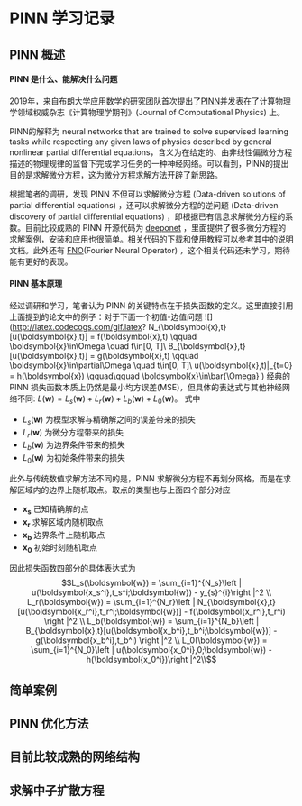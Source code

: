# PINN 学习记录
## PINN 概述
#### PINN 是什么、能解决什么问题
2019年，来自布朗大学应用数学的研究团队首次提出了[PINN](https://www.sciencedirect.com/science/article/pii/S0021999118307125/pdfft?md5=089ff261bda4a8795ae8b0cd73dcd9d4&pid=1-s2.0-S0021999118307125-main.pdf)并发表在了计算物理学领域权威杂志《计算物理学期刊》(Journal of Computational Physics) 上。

PINN的解释为 neural networks that are trained to solve supervised learning tasks while respecting any given laws of physics described by general nonlinear partial differential equations，含义为在给定的、由非线性偏微分方程描述的物理规律的监督下完成学习任务的一种神经网络。可以看到，PINN的提出目的是求解微分方程，这为微分方程求解方法开辟了新思路。

根据笔者的调研，发现 PINN 不但可以求解微分方程 (Data-driven solutions of partial differential equations) ，还可以求解微分方程的逆问题 (Data-driven discovery of partial differential equations) ，即根据已有信息求解微分方程的系数。目前比较成熟的 PINN 开源代码为 [deeponet](https://github.com/lululxvi/deepxde) ，里面提供了很多微分方程的求解案例，安装和应用也很简单。相关代码的下载和使用教程可以参考其中的说明文档。此外还有 [FNO](https://github.com/neuraloperator)(Fourier Neural Operator) ，这个相关代码还未学习，期待能有更好的表现。

#### PINN 基本原理
经过调研和学习，笔者认为 PINN 的关键特点在于损失函数的定义。这里直接引用上面提到的论文中的例子：对于下面一个初值-边值问题
![](http://latex.codecogs.com/gif.latex?
N_{\boldsymbol{x},t}[u(\boldsymbol{x},t)] = f(\boldsymbol{x},t) \qquad \boldsymbol{x}\in\Omega \quad t\in[0, T]\\
B_{\boldsymbol{x},t}[u(\boldsymbol{x},t)] = g(\boldsymbol{x},t) \qquad \boldsymbol{x}\in\partial\Omega \quad t\in[0, T]\\
u(\boldsymbol{x},t)|_{t=0} = h(\boldsymbol{x})  \qquad\qquad \boldsymbol{x}\in\bar{\Omega}
)
经典的 PINN 损失函数本质上仍然是最小均方误差(MSE)，但具体的表达式与其他神经网络不同: $L(\boldsymbol{w}) = L_s(\boldsymbol{w}) + L_r(\boldsymbol{w}) + L_b(\boldsymbol{w}) + L_0(\boldsymbol{w})$。 式中
- $L_s(\boldsymbol{w})$ 为模型求解与精确解之间的误差带来的损失
- $L_r(\boldsymbol{w})$ 为微分方程带来的损失
- $L_b(\boldsymbol{w})$ 为边界条件带来的损失
- $L_0(\boldsymbol{w})$ 为初始条件带来的损失

此外与传统数值求解方法不同的是，PINN 求解微分方程不再划分网格，而是在求解区域内的边界上随机取点。取点的类型也与上面四个部分对应
- $\boldsymbol{x_s}$ 已知精确解的点
- $\boldsymbol{x_r}$ 求解区域内随机取点
- $\boldsymbol{x_b}$ 边界条件上随机取点
- $\boldsymbol{x_0}$ 初始时刻随机取点

因此损失函数四部分的具体表达式为
$$L_s(\boldsymbol{w}) = \sum_{i=1}^{N_s}\left | u(\boldsymbol{x_s^i},t_s^i;\boldsymbol{w}) - y_{s}^{i}\right |^2     \\
L_r(\boldsymbol{w}) = \sum_{i=1}^{N_r}\left | N_{\boldsymbol{x},t}[u(\boldsymbol{x_r^i},t_r^i;\boldsymbol{w})] - f(\boldsymbol{x_r^i},t_r^i) \right |^2    \\
L_b(\boldsymbol{w}) = \sum_{i=1}^{N_b}\left | B_{\boldsymbol{x},t}[u(\boldsymbol{x_b^i},t_b^i;\boldsymbol{w})] - g(\boldsymbol{x_b^i},t_b^i) \right |^2     \\
L_0(\boldsymbol{w}) = \sum_{i=1}^{N_0}\left | u(\boldsymbol{x_0^i},0;\boldsymbol{w}) - h(\boldsymbol{x_0^i})\right |^2\\$$

## 简单案例
## PINN 优化方法
## 目前比较成熟的网络结构
## 求解中子扩散方程